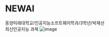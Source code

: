 # NEWAI

동양미래대학교/인공지능소프트웨어학과/3학년/박재선<br>
최신인공지능 과제
![image](https://github.com/user-attachments/assets/daee7a8e-4cf1-4ac8-832b-23eaff8e25fb)
